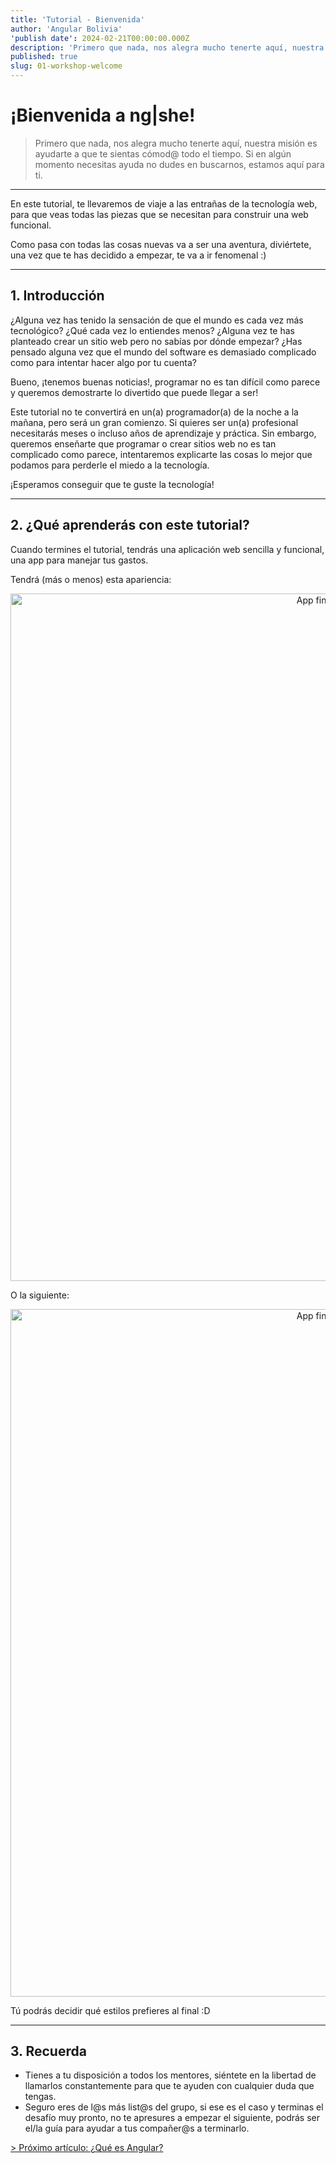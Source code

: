 ```yaml
---
title: 'Tutorial - Bienvenida'
author: 'Angular Bolivia'
'publish date': 2024-02-21T00:00:00.000Z
description: 'Primero que nada, nos alegra mucho tenerte aquí, nuestra misión es ayudarte a que te sientas cómod@ todo el tiempo. Si en algún momento necesitas ayuda no dudes en buscarnos, estamos aquí para ti.'
published: true
slug: 01-workshop-welcome
---
```


# ¡Bienvenida a ng|she!

> Primero que nada, nos alegra mucho tenerte aquí, nuestra misión es ayudarte a que te sientas cómod@ todo el tiempo. Si en algún momento necesitas ayuda no dudes en buscarnos, estamos aquí para ti.

***

En este tutorial, te llevaremos de viaje a las entrañas de la tecnología web, para que veas todas las piezas que se necesitan para construir una web funcional.

Como pasa con todas las cosas nuevas va a ser una aventura, diviértete, una vez que te has decidido a empezar, te va a ir fenomenal :)

***

## 1. Introducción

¿Alguna vez has tenido la sensación de que el mundo es cada vez más tecnológico? ¿Qué cada vez lo entiendes menos? ¿Alguna vez te has planteado crear un sitio web pero no sabías por dónde empezar? ¿Has pensado alguna vez que el mundo del software es demasiado complicado como para intentar hacer algo por tu cuenta?

Bueno, ¡tenemos buenas noticias!, programar no es tan difícil como parece y queremos demostrarte lo divertido que puede llegar a ser!

Este tutorial no te convertirá en un(a) programador(a) de la noche a la mañana, pero será un gran comienzo. Si quieres ser un(a) profesional necesitarás meses o incluso años de aprendizaje y práctica. Sin embargo, queremos enseñarte que programar o crear sitios web no es tan complicado como parece, intentaremos explicarte las cosas lo mejor que podamos para perderle el miedo a la tecnología.

¡Esperamos conseguir que te guste la tecnología!

***

## 2. ¿Qué aprenderás con este tutorial?

Cuando termines el tutorial, tendrás una aplicación web sencilla y funcional, una app para manejar tus gastos.

Tendrá (más o menos) esta apariencia:

<div align="center">
  <img src="/assets/img/app-3.png" alt="App final en pantalla completa" style="width: 1100px;">
</div>

O la siguiente:

<div align="center">
  <img src="/assets/img/app-4.png" alt="App final en pantalla completa" style="width: 1100px;">
</div>

Tú podrás decidir qué estilos prefieres al final :D

***

## 3. Recuerda

- Tienes a tu disposición a todos los mentores, siéntete en la libertad de llamarlos constantemente para que te ayuden con cualquier duda que tengas.
- Seguro eres de l@s más list@s del grupo, si ese es el caso y terminas el desafío muy pronto, no te apresures a empezar el siguiente, podrás ser el/la guía para ayudar a tus compañer@s a terminarlo.

[> Próximo artículo: ¿Qué es Angular?](/blog/02-workshop-angular)
